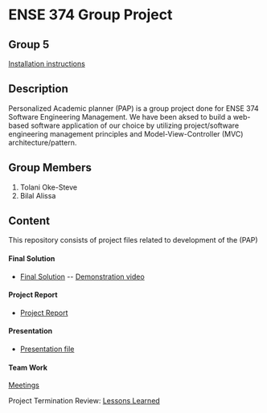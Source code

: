# ENSE 374 Group Project

## Group 5

[Installation instructions]() 

## Description

Personalized Academic planner (PAP) is a group project done for ENSE 374 Software Engineering Management. We have been aksed to build a web-based software application of our choice by utilizing project/software engineering management principles and Model-View-Controller (MVC) architecture/pattern. 

## Group Members

1. Tolani Oke-Steve
2. Bilal Alissa

## Content
This repository consists of project files related to development of the (PAP)

#### Final Solution
- [Final Solution]()  -- [Demonstration video]()

#### Project Report
- [Project Report](https://github.com/ENSE374-F23/group5_proj/blob/main/Techincal%20Report%20and%20slides/REPORT.md)

#### Presentation

- [Presentation file](https://github.com/ENSE374-F23/group5_proj/blob/main/Techincal%20Report%20and%20slides/Project_Presentation_ENSE%20374.pptx)

#### Team Work
 [Meetings](https://github.com/ENSE374-F23/group5_proj/tree/main/Meetings)

Project Termination Review: [Lessons Learned](https://github.com/ENSE374-F23/group5_proj/blob/main/Documents/Lessons%20Learned%20Report.docx)

